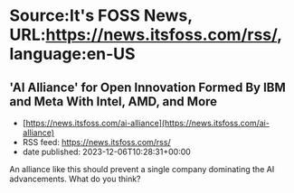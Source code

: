 # Source:It's FOSS News, URL:https://news.itsfoss.com/rss/, language:en-US

## 'AI Alliance' for Open Innovation Formed By IBM and Meta With Intel, AMD, and More
 - [https://news.itsfoss.com/ai-alliance](https://news.itsfoss.com/ai-alliance)
 - RSS feed: https://news.itsfoss.com/rss/
 - date published: 2023-12-06T10:28:31+00:00

An alliance like this should prevent a single company dominating the AI advancements. What do you think?

